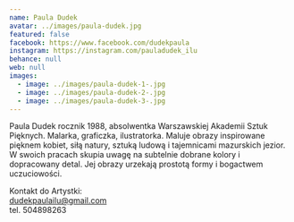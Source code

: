 ```yaml
---
name: Paula Dudek
avatar: ../images/paula-dudek.jpg
featured: false
facebook: https://www.facebook.com/dudekpaula
instagram: https://instagram.com/pauladudek_ilu
behance: null
web: null
images:
  - image: ../images/paula-dudek-1-.jpg
  - image: ../images/paula-dudek-2-.jpg
  - image: ../images/paula-dudek-3-.jpg
---
```

Paula Dudek rocznik 1988, absolwentka Warszawskiej Akademii Sztuk Pięknych. Malarka, graficzka, ilustratorka. Maluje obrazy inspirowane pięknem kobiet, siłą natury, sztuką ludową i tajemnicami mazurskich jezior. W swoich pracach skupia uwagę na subtelnie dobrane kolory i dopracowany detal. Jej obrazy urzekają prostotą formy i bogactwem uczuciowości. 

Kontakt do Artystki:\
dudekpaulailu@gmail.com\
tel. 504898263